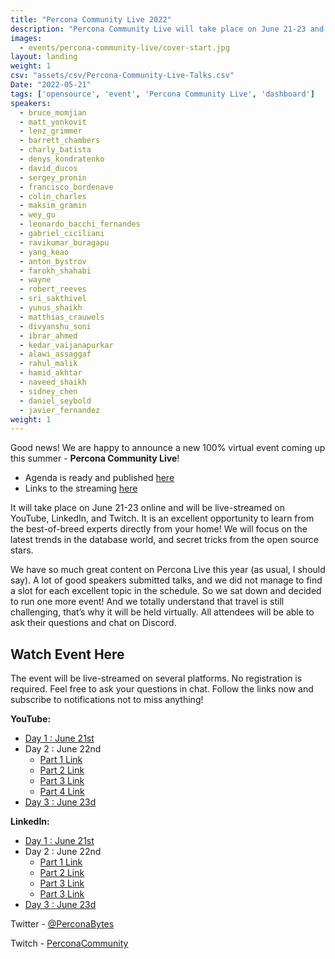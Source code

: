 ```yaml
---
title: "Percona Community Live 2022"
description: "Percona Community Live will take place on June 21-23 and will be live-streamed on YouTube, LinkedIn, and Twitch. It is an excellent opportunity to learn from the best-of-breed experts directly from your home!"
images:
  - events/percona-community-live/cover-start.jpg
layout: landing
weight: 1
csv: "assets/csv/Percona-Community-Live-Talks.csv"
Date: "2022-05-21"
tags: ['opensource', 'event', 'Percona Community Live', 'dashboard']
speakers:
  - bruce_momjian
  - matt_yonkovit
  - lenz_grimmer
  - barrett_chambers
  - charly_batista
  - denys_kondratenko
  - david_ducos
  - sergey_pronin
  - francisco_bordenave
  - colin_charles
  - maksim_gramin
  - wey_gu
  - leonardo_bacchi_fernandes
  - gabriel_ciciliani
  - ravikumar_buragapu
  - yang_keao
  - anton_bystrov
  - farokh_shahabi
  - wayne
  - robert_reeves
  - sri_sakthivel
  - yunus_shaikh
  - matthias_crauwels
  - divyanshu_soni
  - ibrar_ahmed
  - kedar_vaijanapurkar
  - alawi_assaggaf
  - rahul_malik
  - hamid_akhtar
  - naveed_shaikh
  - sidney_chen
  - daniel_seybold
  - javier_fernandez
weight: 1
---
```


Good news! We are happy to announce a new 100% virtual event coming up this summer - **Percona Community Live**! 

* Agenda is ready and published [here](#agenda)
* Links to the streaming [here](#watch-event-here)

It will take place on June 21-23 online and will be live-streamed on YouTube, LinkedIn, and Twitch. It is an excellent opportunity to learn from the best-of-breed experts directly from your home! We will focus on the latest trends in the database world, and secret tricks from the open source stars.

We have so much great content on Percona Live this year (as usual, I should say). A lot of good speakers submitted talks, and we did not manage to find a slot for each excellent topic in the schedule. So we sat down and decided to run one more event! And we totally understand that travel is still challenging, that’s why it will be held virtually. All attendees will be able to ask their questions and chat on Discord. 

## Watch Event Here

The event will be live-streamed on several platforms. No registration is required. Feel free to ask your questions in chat. Follow the links now and subscribe to notifications not to miss anything!

**YouTube:**

* [Day 1 : June 21st](https://www.youtube.com/watch?v=JBZSWDNmO9M)
* Day 2 : June 22nd
  * [Part 1 Link](https://www.youtube.com/watch?v=i4Sz7R-Rs30)
  * [Part 2 Link](https://www.youtube.com/watch?v=sXaBwHv8lf0)
  * [Part 3 Link](https://www.youtube.com/watch?v=xNvx_VjjzZ4)
  * [Part 4 Link](https://www.youtube.com/watch?v=CWs-omcpVUA)
* [Day 3 : June 23d](https://www.youtube.com/watch?v=RXexzG_L47A)

**LinkedIn:**

* [Day 1 : June 21st](https://www.linkedin.com/feed/update/urn:li:ugcPost:6940253974163832832/)
* Day 2 : June 22nd
  * [Part 1 Link](https://www.linkedin.com/feed/update/urn:li:ugcPost:6940253974163832832/)
  * [Part 2 Link](https://www.linkedin.com/video/event/urn:li:ugcPost:6945357069013188608/)
  * [Part 3 Link](https://www.linkedin.com/video/event/urn:li:ugcPost:6945369007084494848/)
  * [Part 3 Link](https://www.linkedin.com/video/event/urn:li:ugcPost:6945380342996373505/)
* [Day 3 : June 23d](https://www.linkedin.com/video/event/urn:li:ugcPost:6940255935252631552/)

Twitter - [@PerconaBytes](https://twitter.com/PerconaBytes)

Twitch - [PerconaCommunity](https://www.twitch.tv/perconacommunity)



